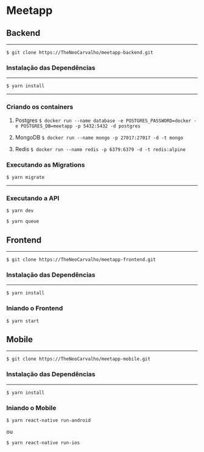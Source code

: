 # Meetapp

## Backend

---

`$ git clone https://TheNeoCarvalho/meetapp-backend.git`

### Instalação das Dependências

---

`$ yarn install`

---

### Criando os containers

1. Postgres
   `$ docker run --name database -e POSTGRES_PASSWORD=docker -e POSTGRES_DB=meetapp -p 5432:5432 -d postgres`

2. MongoDB
   `$ docker run --name mongo -p 27017:27017 -d -t mongo`

3. Redis
   `$ docker run --name redis -p 6379:6379 -d -t redis:alpine`

### Executando as Migrations

`$ yarn migrate`

---

### Executando a API

`$ yarn dev`

`$ yarn queue`

## Frontend

---

`$ git clone https://TheNeoCarvalho/meetapp-frontend.git`

### Instalação das Dependências

---

`$ yarn install`

### Iniando o Frontend

`$ yarn start`

## Mobile

---

`$ git clone https://TheNeoCarvalho/meetapp-mobile.git`

### Instalação das Dependências

---

`$ yarn install`

### Iniando o Mobile

`$ yarn react-native run-android`

ou

`$ yarn react-native run-ios`
